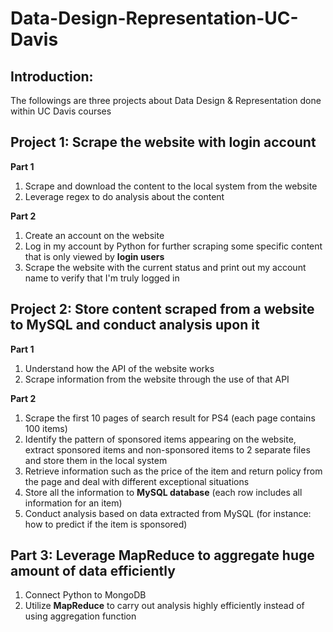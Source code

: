 # Data-Design-Representation-UC-Davis
## Introduction:
The followings are three projects about Data Design & Representation done within UC Davis courses

## Project 1: Scrape the website with login account
__Part 1__
1. Scrape and download the content to the local system from the website
2. Leverage regex to do analysis about the content

__Part 2__
1. Create an account on the website
2. Log in my account by Python for further scraping some specific content that is only viewed by **login users**
3. Scrape the website with the current status and print out my account name to verify that I'm truly logged in

## Project 2: Store content scraped from a website to MySQL and conduct analysis upon it
__Part 1__
1. Understand how the API of the website works
2. Scrape information from the website through the use of that API

__Part 2__
1. Scrape the first 10 pages of search result for PS4 (each page contains 100 items)
2. Identify the pattern of sponsored items appearing on the website, extract sponsored items and non-sponsored items to 2 separate files and store them in the local system
3. Retrieve information such as the price of the item and return policy from the page and deal with different exceptional situations 
4. Store all the information to **MySQL database** (each row includes all information for an item)
5. Conduct analysis based on data extracted from MySQL (for instance: how to predict if the item is sponsored)

## Part 3: Leverage MapReduce to aggregate huge amount of data efficiently
1. Connect Python to MongoDB
2. Utilize **MapReduce** to carry out analysis highly efficiently instead of using aggregation function 
